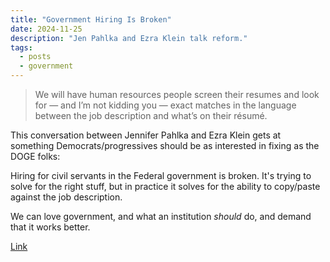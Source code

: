 ```yaml
---
title: "Government Hiring Is Broken"
date: 2024-11-25
description: "Jen Pahlka and Ezra Klein talk reform."
tags:
  - posts
  - government
---
```


> We will have human resources people screen their resumes and look for — and I’m not kidding you — exact matches in the language between the job description and what’s on their résumé.

This conversation between Jennifer Pahlka and Ezra Klein gets at something Democrats/progressives should be as interested in fixing as the DOGE folks: 

Hiring for civil servants in the Federal government is broken. It's trying to solve for the right stuff, but in practice it solves for the ability to copy/paste against the job description.

We can love government, and what an institution *should* do, and demand that it works better.

[Link](https://www.nytimes.com/2024/11/22/opinion/ezra-klein-podcast-jennifer-pahlka-steven-teles.html)